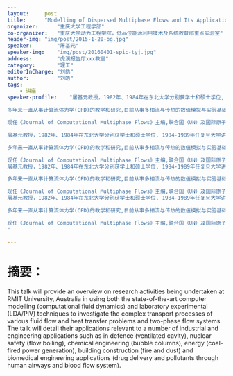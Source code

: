 ```yaml
---
layout:     post
title:      "Modelling of Dispersed Multiphase Flows and Its Applications"
organizer:   	"重庆大学工程学部"
co-organizer:	"重庆大学动力工程学院，低品位能源利用技术及系统教育部重点实验室"
header-img: "img/post/2015-1-20-bg.jpg"
speaker:		"屠基元"
speaker-img:	"img/post/20160401-spic-tyj.jpg"
address:        "虎溪报告厅xxx教室"
category:		"理工"
editorInCharge:	"刘皓"
author:         "刘皓"
tags:
    - 讲座
speaker-profile:	"屠基元教授，1982年、1984年在东北大学分别获学士和硕士学位, 1984-1989年任复旦大学讲师,1992年获瑞典皇家理工学院博士学位,现任澳洲墨尔本皇家理工大学（RMIT）航空机械及制造工程学院副院长兼学术委员会主任，国家“千人计划”清华大学特聘教授。

多年来一直从事计算流体力学(CFD)的教学和研究,目前从事多相流与传热的数值模拟与实验基础研究，及多相流在航空、汽车、建筑、核能及生物医学工程的应用研究,已发表学术科研论文400多篇，新出专著8本, 由国际著名出版社（Elsevier 和Springer）出版发行,其中《多相流计算方法与应用》一书荣获英国化学工程师协会最佳出版物Brennel奖章。

现任《Journal of Computational Multiphase Flows》主编,联合国（UN）及国际原子能机构（IAEA）专家委员会成员、国际计算流体力学会议组织委员会常务委员。曾两度荣获墨尔本皇家理工大学优秀教学奖和杰出研究奖。并且在清华大学、国防科大、东北大学、重庆大学、中科院研究生院、南京航空航天大学等国内名校任教讲课,课后受到学生和教师的一致好评。

屠基元教授，1982年、1984年在东北大学分别获学士和硕士学位, 1984-1989年任复旦大学讲师,1992年获瑞典皇家理工学院博士学位,现任澳洲墨尔本皇家理工大学（RMIT）航空机械及制造工程学院副院长兼学术委员会主任，国家“千人计划”清华大学特聘教授。

多年来一直从事计算流体力学(CFD)的教学和研究,目前从事多相流与传热的数值模拟与实验基础研究，及多相流在航空、汽车、建筑、核能及生物医学工程的应用研究,已发表学术科研论文400多篇，新出专著8本, 由国际著名出版社（Elsevier 和Springer）出版发行,其中《多相流计算方法与应用》一书荣获英国化学工程师协会最佳出版物Brennel奖章。

现任《Journal of Computational Multiphase Flows》主编,联合国（UN）及国际原子能机构（IAEA）专家委员会成员、国际计算流体力学会议组织委员会常务委员。曾两度荣获墨尔本皇家理工大学优秀教学奖和杰出研究奖。并且在清华大学、国防科大、东北大学、重庆大学、中科院研究生院、南京航空航天大学等国内名校任教讲课,课后受到学生和教师的一致好评。
屠基元教授，1982年、1984年在东北大学分别获学士和硕士学位, 1984-1989年任复旦大学讲师,1992年获瑞典皇家理工学院博士学位,现任澳洲墨尔本皇家理工大学（RMIT）航空机械及制造工程学院副院长兼学术委员会主任，国家“千人计划”清华大学特聘教授。

多年来一直从事计算流体力学(CFD)的教学和研究,目前从事多相流与传热的数值模拟与实验基础研究，及多相流在航空、汽车、建筑、核能及生物医学工程的应用研究,已发表学术科研论文400多篇，新出专著8本, 由国际著名出版社（Elsevier 和Springer）出版发行,其中《多相流计算方法与应用》一书荣获英国化学工程师协会最佳出版物Brennel奖章。

现任《Journal of Computational Multiphase Flows》主编,联合国（UN）及国际原子能机构（IAEA）专家委员会成员、国际计算流体力学会议组织委员会常务委员。曾两度荣获墨尔本皇家理工大学优秀教学奖和杰出研究奖。并且在清华大学、国防科大、东北大学、重庆大学、中科院研究生院、南京航空航天大学等国内名校任教讲课,课后受到学生和教师的一致好评。
屠基元教授，1982年、1984年在东北大学分别获学士和硕士学位, 1984-1989年任复旦大学讲师,1992年获瑞典皇家理工学院博士学位,现任澳洲墨尔本皇家理工大学（RMIT）航空机械及制造工程学院副院长兼学术委员会主任，国家“千人计划”清华大学特聘教授。

多年来一直从事计算流体力学(CFD)的教学和研究,目前从事多相流与传热的数值模拟与实验基础研究，及多相流在航空、汽车、建筑、核能及生物医学工程的应用研究,已发表学术科研论文400多篇，新出专著8本, 由国际著名出版社（Elsevier 和Springer）出版发行,其中《多相流计算方法与应用》一书荣获英国化学工程师协会最佳出版物Brennel奖章。

现任《Journal of Computational Multiphase Flows》主编,联合国（UN）及国际原子能机构（IAEA）专家委员会成员、国际计算流体力学会议组织委员会常务委员。曾两度荣获墨尔本皇家理工大学优秀教学奖和杰出研究奖。并且在清华大学、国防科大、东北大学、重庆大学、中科院研究生院、南京航空航天大学等国内名校任教讲课,课后受到学生和教师的一致好评。
"

---
```

# 摘要：
This talk will provide an overview on research activities being undertaken at RMIT University, Australia in using both the state-of-the-art computer modelling (computational fluid dynamics) and laboratory experimental (LDA/PIV) techniques to investigate the complex transport processes of various fluid flow and heat transfer problems and two-phase flow systems. The talk will detail their applications relevant to a number of industrial and engineering applications such as in defence (ventilated cavity), nuclear safety (flow boiling), chemical engineering (bubble columns), energy (coal-fired power generation), building construction (fire and dust) and biomedical engineering applications (drug delivery and pollutants through human airways and blood flow system).
